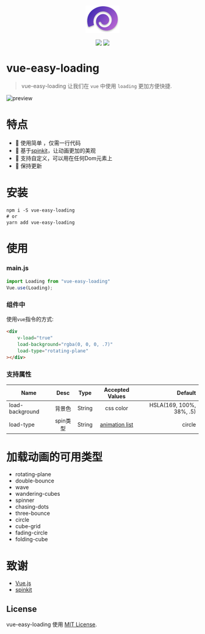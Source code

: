 <p align="center"><img src="../../static/icon.png" /></p>

<p align="center">
    <img src="https://img.shields.io/npm/v/npm.svg" />
    <img src="https://img.shields.io/cocoapods/l/AFNetworking.svg" />
</p>



# vue-easy-loading

> vue-easy-loading 让我们在 `vue` 中使用 `loading` 更加方便快捷. 

![preview](../../static/preview.gif)



# 特点

- 🍳 使用简单 ，仅需一行代码
- 🎫 基于[spinkit](https://github.com/tobiasahlin/SpinKit)，让动画更加的美观
- 🚗 支持自定义，可以用在任何Dom元素上
- 💪 保持更新

# 安装

```shell
npm i -S vue-easy-loading
# or
yarn add vue-easy-loading
```



# 使用

### main.js

```javascript
import Loading from "vue-easy-loading"
Vue.use(Loading);
```

###  组件中

使用`vue`指令的方式:

```html
<div 
    v-load="true"
    load-background="rgba(0, 0, 0, .7)"
    load-type="rotating-plane"
></div>
```


### 支持属性
| Name | Desc | Type | Accepted Values | Default |
|- | :-: | :-: | :-:|  -: |
|load-background | 背景色 | String | css color | HSLA(169, 100%, 38%, .5)|
|load-type | spin类型 | String | <a href="#list">animation list</a> | circle|



<h1 id="list">加载动画的可用类型</h1>

- rotating-plane
- double-bounce
- wave
- wandering-cubes
- spinner
- chasing-dots
- three-bounce
- circle
- cube-grid
- fading-circle
- folding-cube



# 致谢

- [Vue.js](https://github.com/vuejs/vue)
- [spinkit](https://github.com/tobiasahlin/SpinKit)


## License

vue-easy-loading 使用 [MIT License](./LICENSE).
